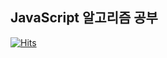 ## JavaScript 알고리즘 공부
<!-- - 보다 엄격하게 JavaScript를 사용하기 위해,  `.js`파일 앞에 다음의 코드를 작성하여 문제를 풀고 있습니다.
  ```js
  'use strict';
  ``` -->

[![Hits](https://hits.seeyoufarm.com/api/count/incr/badge.svg?url=https%3A%2F%2Fgithub.com%2Fbeurmuz%2FJS_Algorithm&count_bg=%23E0528A&title_bg=%23555555&icon=&icon_color=%23E7E7E7&title=VIEWS&edge_flat=true)](https://hits.seeyoufarm.com)
